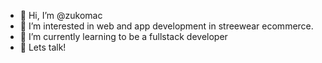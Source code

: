 - 👋 Hi, I’m @zukomac
- 👀 I’m interested in web and app development in streewear ecommerce.
- 🌱 I’m currently learning to be a fullstack developer
- 💞️ Lets talk!

<!---
zukomac/zukomac is a ✨ special ✨ repository because its `README.md` (this file) appears on your GitHub profile.
You can click the Preview link to take a look at your changes.
--->

